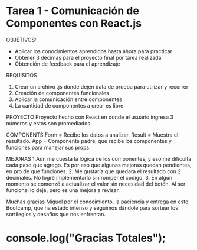 
# Tarea 1 - Comunicación de Componentes con React.js

OBJETIVOS: 
- Aplicar los conocimientos aprendidos hasta ahora para practicar
- Obtener 3 décimas para el proyecto final por tarea realizada
- Obtención de feedback para el aprendizaje

REQUISITOS
1. Crear un archivo .js donde dejen data de prueba para utilizar y recorrer
2. Creación de componentes funcionales
3. Aplicar la comunicación entre componentes
4. La cantidad de componentes a crear es libre


PROYECTO
Proyecto hecho con React en donde el usuario ingresa 3 números y estos son promediados. 

COMPONENTS
Form = Recibe los datos a analizar.
Result = Muestra el resultado.
App = Componente padre, que recibe los componentes y funciones para manejar sus props.

MEJORAS 
1.Aún me cuesta la lógica de los componentes, y eso me dificulta cada paso que agrego. Es por eso que algunas mejoras quedan pendientes, en pro de que funciones.
2. Me gustaría que quedara el resultado con 2 decimales. No logré implementarlo sin romper el codigo.
3. En algún momento se comenzó a actualizar el valor sin necesidad del botón. Al ser funcional lo dejé, pero es una mejora a revisar.

Muchas gracias Miguel por el conocimiento, la paciencia y entrega en este Bootcamp, que ha estado intenso y seguimos dándole para sortear los sortilegios y desafíos que nos enfrentan.

# console.log("Gracias Totales");
